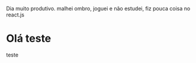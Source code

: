 Dia muito produtivo.
malhei ombro, joguei e não estudei, fiz pouca coisa no react.js
# Olá teste 
teste



